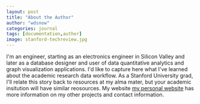 ```yaml
---
layout: post
title: "About the Author"
author: "wdsnow"
categories: journal
tags: [documentation,author]
image: stanford-techreview.jpg
---
```


I'm an engineer, starting as an electronics engineer in Silicon Valley and later as a database designer and user of data quantitative analytics and graph visualization applications. I'd like to capture here what I've learned about the academic research data workflow. As a Stanford University grad, I'll relate this story back to resources at my alma mater, but your academic insitution will have similar reosources. My website [my personal website](https://stanford.edu/~wdsnow/) has more information on my other projects and contact information.
